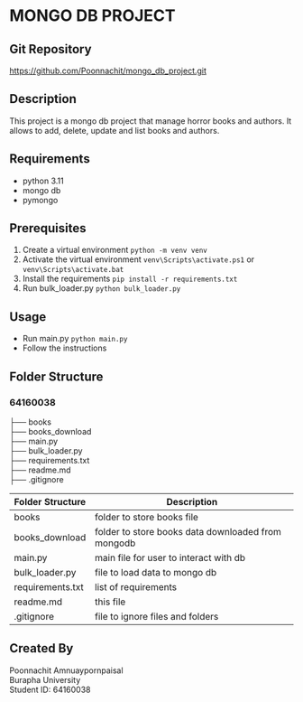 # MONGO DB PROJECT

## Git Repository
https://github.com/Poonnachit/mongo_db_project.git

## Description
This project is a mongo db project that manage horror books and authors. 
It allows to add, delete, update and list books and authors.

## Requirements
- python 3.11
- mongo db
- pymongo

## Prerequisites
1. Create a virtual environment `python -m venv venv`
2. Activate the virtual environment `venv\Scripts\activate.ps1` or `venv\Scripts\activate.bat`
3. Install the requirements  `pip install -r requirements.txt`
4. Run bulk_loader.py `python bulk_loader.py`

## Usage
- Run main.py `python main.py`
- Follow the instructions

## Folder Structure
### 64160038<br>
├── books <br>
├── books_download <br>
├── main.py <br>
├── bulk_loader.py <br>
├── requirements.txt <br>
├── readme.md <br>
├── .gitignore <br>

| Folder Structure   | Description                                          |
|--------------------|------------------------------------------------------|
| books              | folder to store books file                           |
| books_download     | folder to store books data downloaded from mongodb   |
| main.py            | main file for user to interact with db               |
| bulk_loader.py     | file to load data to mongo db                        |
| requirements.txt   | list of requirements                                 |
| readme.md          | this file                                            |
| .gitignore         | file to ignore files and folders                     |

## Created By
Poonnachit Amnuaypornpaisal<br>
Burapha University<br>
Student ID: 64160038